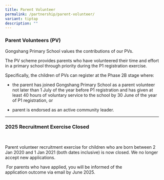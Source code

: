 ```yaml
---
title: Parent Volunteer
permalink: /partnership/parent-volunteer/
variant: tiptap
description: ""
---
```

<h3><strong>Parent Volunteers (PV)</strong></h3>
<p>Gongshang Primary School values the contributions of our PVs.</p>
<p>The PV scheme provides parents who have volunteered their time and effort
in a primary school through priority during the P1 registration exercise.</p>
<p>Specifically, the children of PVs can register at the Phase 2B stage where:</p>
<ul data-tight="true" class="tight">
<li>
<p>the parent has joined Gongshang Primary School as a parent volunteer not
later than 1 July of the year before P1 registration and has given at least
40 hours of voluntary service to the school by 30 June of the year of P1
registration, or</p>
</li>
<li>
<p>parent is endorsed as an active community leader.</p>
</li>
</ul>
<hr>
<h3><strong>2025 Recruitment Exercise Closed</strong></h3>
<p><strong>&nbsp;</strong>
</p>
<p>Parent volunteer recruitment exercise for children who are born between
2 Jan 2020 and 1 Jan 2021 (both dates inclusive) is now closed. We no longer
accept new applications.</p>
<p>&nbsp;For parents who have applied, you will be informed of the application&nbsp;outcome
via email by June 2025.</p>